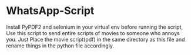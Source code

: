# WhatsApp-Script

Install PyPDF2 and selenium in your virtual env before running the script,
Use this script to send entire scripts of movies to someone who annoys you.
Just Place the movie script(pdf) in the same directory as this file and rename things in the python file accordingly.
